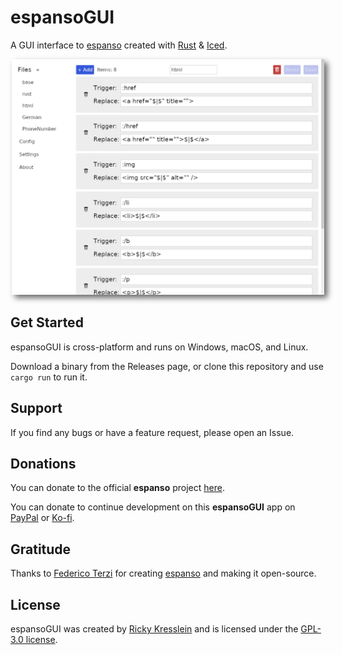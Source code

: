 # espansoGUI

A GUI interface to [espanso](https://espanso.org) created with [Rust](https://www.rust-lang.org/) & [Iced](https://github.com/iced-rs/iced).
<style>
      .drop-shadow {
        width: 500px;
        -webkit-filter: drop-shadow(5px 5px 5px #666666);
        filter: drop-shadow(5px 5px 5px #666666);
      }
</style>
<p align="center">
    <img class="drop-shadow" width="500px" src="https://github.com/unobserved-io/espanso-gui/raw/main/assets/screenshots/espanso-gui-2023.09.15-match.png" alt="espansoGUI screenshot"/>
</p>

## Get Started

espansoGUI is cross-platform and runs on Windows, macOS, and Linux.

Download a binary from the Releases page, or clone this repository and use `cargo run` to run it.

## Support

If you find any bugs or have a feature request, please open an Issue.

## Donations

You can donate to the official **espanso** project [here](https://www.paypal.com/cgi-bin/webscr?cmd=_s-xclick&hosted_button_id=FHNLR5DRS267E&source=url).

You can donate to continue development on this **espansoGUI** app on [PayPal](https://www.paypal.com/donate/?hosted_button_id=TLYY8YZ424VRL) or [Ko-fi](https://ko-fi.com/unobserved).

## Gratitude

Thanks to [Federico Terzi](http://federicoterzi.com) for creating [espanso](https://github.com/espanso/espanso) and making it open-source.

## License

espansoGUI was created by [Ricky Kresslein](https://kressle.in)
and is licensed under the [GPL-3.0 license](/LICENSE).
